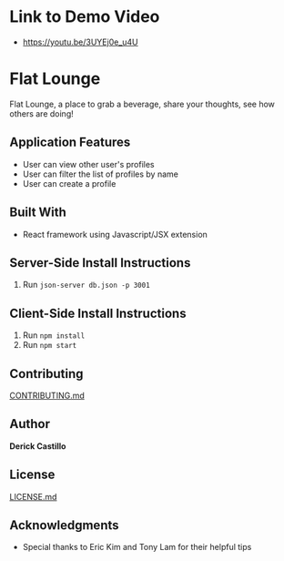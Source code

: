# Link to Demo Video
* https://youtu.be/3UYEj0e_u4U 

# Flat Lounge

Flat Lounge, a place to grab a beverage, share your thoughts, see how others are doing!


## Application Features

* User can view other user's profiles
* User can filter the list of profiles by name
* User can create a profile

## Built With

* React framework using Javascript/JSX extension

## Server-Side Install Instructions

1. Run ```json-server db.json -p 3001```

## Client-Side Install Instructions

1. Run ```npm install```
2. Run ```npm start```


## Contributing

[CONTRIBUTING.md](https://gist.github.com/dbcastillo/75308bee09c36e8e8aedd58a6de0e37f)

## Author

**Derick Castillo**

## License

[LICENSE.md](LICENSE.md)

## Acknowledgments

* Special thanks to Eric Kim and Tony Lam for their helpful tips
